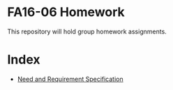 # FA16-06 Homework

This repository will hold group homework assignments.

# Index

* [Need and Requirement Specification](./specification/)
